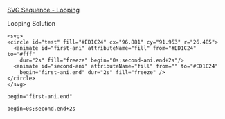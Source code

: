 [SVG Sequence - Looping](http://stackoverflow.com/questions/18319899/restart-entire-svg-animatetransform-sequence)

Looping Solution

	<svg>
	<circle id="test" fill="#ED1C24" cx="96.881" cy="91.953" r="26.485">
	  <animate id="first-ani" attributeName="fill" from="#ED1C24" to="#fff"
	    dur="2s" fill="freeze" begin="0s;second-ani.end+2s"/>  
	  <animate id="second-ani" attributeName="fill" from="" to="#ED1C24"
	    begin="first-ani.end" dur="2s" fill="freeze" />
	</circle>
	</svg>

`begin="first-ani.end"`

`begin=0s;second.end+2s`